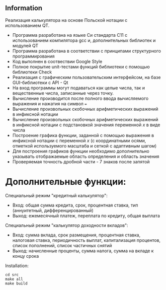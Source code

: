 ## Information
Реализация калькулятора на основе Польской нотации с использованием QT.
- Программа разработана на языке Си стандарта C11 с использованием компилятора gcc и, дополнительных библиотек и модулей QT
- Программа разработана в соответствии с принципами структурного программирования
- Код выполнен в соотвествии Google Style
- Полное покрытие unit-тестами функций библиотеки c помощью библиотеки Check
- Реализация с графическим пользовательским интерфейсом, на базе GUI-библиотеки с API - Qt
- На вход программы могут подаваться как целые числа, так и вещественные числа, записанные через точку.
- Вычисление производится после полного ввода вычисляемого выражения и нажатия на символ `=`
- Вычисление произвольных скобочных арифметических выражений в инфиксной нотации
- Вычисление произвольных скобочных арифметических выражений в инфиксной нотации с подстановкой значения переменной _x_ в виде числа
- Построение графика функции, заданной с помощью выражения в инфиксной нотации с переменной _x_  (с координатными осями, отметкой используемого масштаба и сеткой с адаптивным шагом)
- Для построения графиков функции необходимо дополнительно указывать отображаемые область определения и область значения
- Проверяемая точность дробной части - 7 знаков после запятой

# Дополнительные функции:
Специальный режим "кредитный калькулятор":
- Вход: общая сумма кредита, срок, процентная ставка, тип (аннуитетный, дифференцированный)
- Выход: ежемесячный платеж, переплата по кредиту, общая выплата

Специальный режим "калькулятор доходности вкладов":
 - Вход: сумма вклада, срок размещения, процентная ставка, налоговая ставка, периодичность выплат, капитализация процентов, список пополнений, список частичных снятий
 - Выход: начисленные проценты, сумма налога, сумма на вкладе к концу срока

Installation:
```
cd src 
make all 
make build
```
